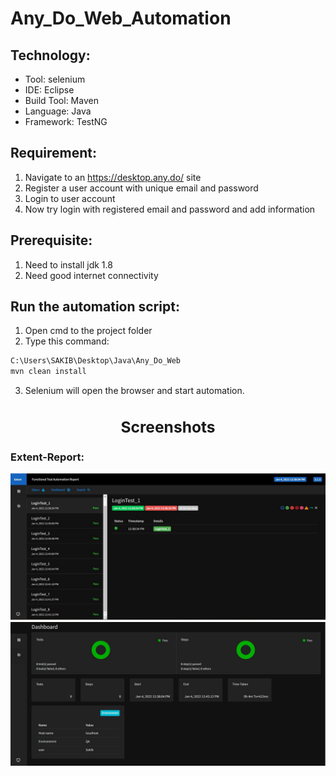 # Any_Do_Web_Automation
## Technology:
- Tool: selenium
- IDE: Eclipse
- Build Tool: Maven
- Language: Java
- Framework: TestNG
## Requirement:
1. Navigate to an https://desktop.any.do/ site
2. Register a user account with unique email and password
3. Login to user account
4. Now try login with registered email and password and add information
## Prerequisite:
1. Need to install jdk 1.8
2. Need good internet connectivity
## Run the automation script:
1. Open cmd to the project folder
2. Type this command:

```sh
C:\Users\SAKIB\Desktop\Java\Any_Do_Web
mvn clean install
```
3. Selenium will open the browser and start automation.
### <center><h2>Screenshots</h2></center>  
### Extent-Report:  
<img src="pictures/1.JPG">
<img src="pictures/2.JPG">
         

